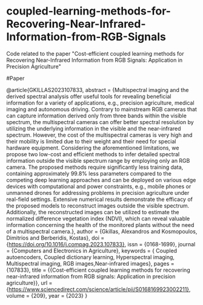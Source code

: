 # coupled-learning-methods-for-Recovering-Near-Infrared-Information-from-RGB-Signals
Code related to the paper "Cost-efficient coupled learning methods for Recovering Near-Infrared Information from RGB Signals: Application in Precision Agriculture"


#Paper 

@article{GKILLAS2023107833,
abstract = {Multispectral imaging and the derived spectral analysis offer useful tools for revealing beneficial information for a variety of applications, e.g., precision agriculture, medical imaging and autonomous driving. Contrary to mainstream RGB cameras that can capture information derived only from three bands within the visible spectrum, the multispectral cameras can offer better spectral resolution by utilizing the underlying information in the visible and the near-infrared spectrum. However, the cost of the multispectral cameras is very high and their mobility is limited due to their weight and their need for special hardware equipment. Considering the aforementioned limitations, we propose two low-cost and efficient methods to infer detailed spectral information outside the visible spectrum range by employing only an RGB camera. The proposed methods require significantly less training data, containing approximately 99.8% less parameters compared to the competing deep learning approaches and can be deployed on various edge devices with computational and power constraints, e.g., mobile phones or unmanned drones for addressing problems in precision agriculture under real-field settings. Extensive numerical results demonstrate the efficacy of the proposed models to reconstruct images outside the visible spectrum. Additionally, the reconstructed images can be utilized to estimate the normalized difference vegetation index (NDVI), which can reveal valuable information concerning the health of the monitored plants without the need of a multispectral camera.},
author = {Gkillas, Alexandros and Kosmopoulos, Dimitrios and Berberidis, Kostas},
doi = {https://doi.org/10.1016/j.compag.2023.107833},
issn = {0168-1699},
journal = {Computers and Electronics in Agriculture},
keywords = { Coupled autoencoders, Coupled dictionary learning, Hyperspectral imaging, Multispectral imaging, RGB images,Near-infrared images},
pages = {107833},
title = {{Cost-efficient coupled learning methods for recovering near-infrared information from RGB signals: Application in precision agriculture}},
url = {https://www.sciencedirect.com/science/article/pii/S0168169923002211},
volume = {209},
year = {2023}
}
